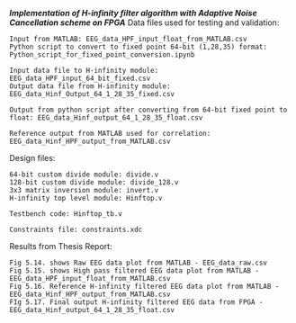 ***Implementation of H-infinity filter algorithm with Adaptive Noise Cancellation scheme on FPGA***
Data files used for testing and validation:

	Input from MATLAB: EEG_data_HPF_input_float_from_MATLAB.csv
	Python script to convert to fixed point 64-bit (1,28,35) format: Python_script_for_fixed_point_conversion.ipynb

	Input data file to H-infinity module: EEG_data_HPF_input_64_bit_fixed.csv
	Output data file from H-infinity module: EEG_data_Hinf_Output_64_1_28_35_fixed.csv

	Output from python script after converting from 64-bit fixed point to float: EEG_data_Hinf_output_64_1_28_35_float.csv

	Reference output from MATLAB used for correlation: EEG_data_Hinf_HPF_output_from_MATLAB.csv

Design files:
	
	64-bit custom divide module: divide.v
	128-bit custom divide module: divide_128.v
	3x3 matrix inversion module: invert.v
	H-infinity top level module: Hinftop.v
	
	Testbench code: Hinftop_tb.v 
	
	Constraints file: constraints.xdc
	
Results from Thesis Report:

	Fig 5.14. shows Raw EEG data plot from MATLAB - EEG_data_raw.csv
	Fig 5.15. shows High pass filtered EEG data plot from MATLAB - EEG_data_HPF_input_float_from_MATLAB.csv
	Fig 5.16. Reference H-infinity filtered EEG data plot from MATLAB - EEG_data_Hinf_HPF_output_from_MATLAB.csv
	FIg 5.17. Final output H-infinity filtered EEG data from FPGA - EEG_data_Hinf_output_64_1_28_35_float.csv

